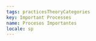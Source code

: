 ```yaml
---
tags: practicesTheoryCategories
key: Important Processes
name: Procesos Importantes
locale: sp
---
```

